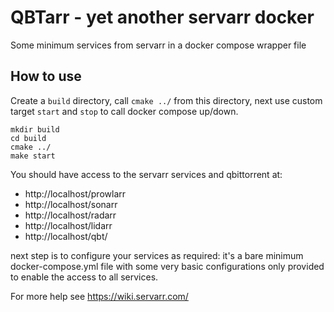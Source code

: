 # QBTarr - yet another servarr docker

Some minimum services from servarr in a docker compose wrapper file

## How to use

Create a `build` directory, call `cmake ../` from this directory, next use custom target `start` and `stop` to call docker compose up/down.

```
mkdir build
cd build
cmake ../
make start
```

You should have access to the servarr services and qbittorrent at:

- http://localhost/prowlarr
- http://localhost/sonarr
- http://localhost/radarr
- http://localhost/lidarr
- http://localhost/qbt/

next step is to configure your services as required: it's a bare minimum docker-compose.yml file with some very basic configurations only provided to enable the access to all services.

For more help see https://wiki.servarr.com/
